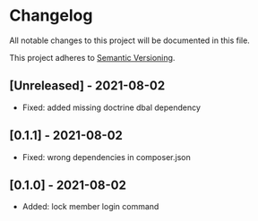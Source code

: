 # Changelog
All notable changes to this project will be documented in this file.

This project adheres to [Semantic Versioning](https://semver.org/spec/v2.0.0.html).

## [Unreleased] - 2021-08-02
- Fixed: added missing doctrine dbal dependency

## [0.1.1] - 2021-08-02
- Fixed: wrong dependencies in composer.json

## [0.1.0] - 2021-08-02
- Added: lock member login command